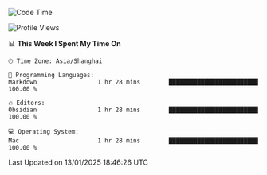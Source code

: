 <!--START_SECTION:waka-->
![Code Time](http://img.shields.io/badge/Code%20Time-528%20hrs%2026%20mins-blue)

![Profile Views](http://img.shields.io/badge/Profile%20Views-0-blue)

📊 **This Week I Spent My Time On** 

```text
🕑︎ Time Zone: Asia/Shanghai

💬 Programming Languages: 
Markdown                 1 hr 28 mins        █████████████████████████   100.00 % 

🔥 Editors: 
Obsidian                 1 hr 28 mins        █████████████████████████   100.00 % 

💻 Operating System: 
Mac                      1 hr 28 mins        █████████████████████████   100.00 % 
```


 Last Updated on 13/01/2025 18:46:26 UTC
<!--END_SECTION:waka-->
